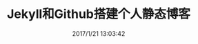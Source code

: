 ---
layout: post
title:  "Jekyll和Github搭建个人静态博客"
date:   2017/1/21 13:03:42
categories: original
---